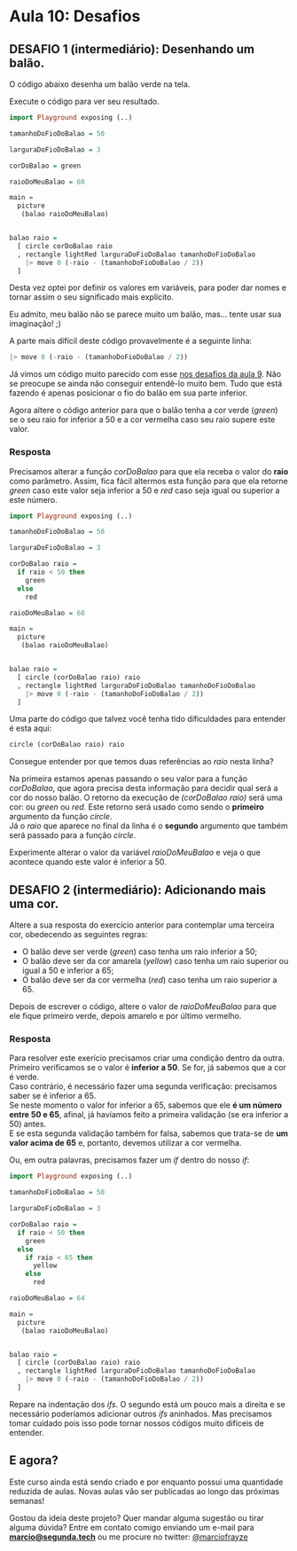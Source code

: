 # Aula 10: Desafios

## DESAFIO 1 (intermediário): Desenhando um balão.

O código abaixo desenha um balão verde na tela.

Execute o código para ver seu resultado.

```haskell
import Playground exposing (..)

tamanhoDoFioDoBalao = 50

larguraDoFioDoBalao = 3

corDoBalao = green

raioDoMeuBalao = 60

main =
  picture
   (balao raioDoMeuBalao)


balao raio =
  [ circle corDoBalao raio
  , rectangle lightRed larguraDoFioDoBalao tamanhoDoFioDoBalao
    |> move 0 (-raio - (tamanhoDoFioDoBalao / 2))
  ]
```

Desta vez optei por definir os valores em variáveis, para poder
dar nomes e tornar assim o seu significado mais explícito.  

Eu admito, meu balão não se parece muito um balão, mas... tente
usar sua imaginação! ;)

A parte mais difícil deste código provavelmente é a seguinte linha:
```haskell
|> move 0 (-raio - (tamanhoDoFioDoBalao / 2))
```

Já vimos um código muito parecido com esse [nos desafios da aula 9](./aula_9_desafios.md).
Não se preocupe se ainda não conseguir entendê-lo muito bem. Tudo que
está fazendo é apenas posicionar o fio do balão em sua parte inferior.

Agora altere o código anterior para que o balão tenha a
cor verde (*green*) se o seu raio for inferior a 50 e a cor
vermelha caso seu raio supere este valor.

### Resposta

Precisamos alterar a função *corDoBalao* para que ela receba
o valor do **raio** como parâmetro. Assim, fica fácil altermos
esta função para que ela retorne *green* caso este valor seja
inferior a 50 e *red* caso seja igual ou superior a este número.

```haskell
import Playground exposing (..)

tamanhoDoFioDoBalao = 50

larguraDoFioDoBalao = 3

corDoBalao raio = 
  if raio < 50 then
    green
  else 
    red

raioDoMeuBalao = 60

main =
  picture
   (balao raioDoMeuBalao)


balao raio =
  [ circle (corDoBalao raio) raio
  , rectangle lightRed larguraDoFioDoBalao tamanhoDoFioDoBalao
    |> move 0 (-raio - (tamanhoDoFioDoBalao / 2))
  ]
```

Uma parte do código que talvez você tenha tido
dificuldades para entender é esta aqui:
```haskell
circle (corDoBalao raio) raio
```

Consegue entender por que temos duas referências ao *raio*
nesta linha?

Na primeira estamos apenas passando o seu valor para a 
função *corDoBalao*, que agora precisa desta informação
para decidir qual será a cor do nosso balão. O retorno da
execução de *(corDoBalao raio)* será uma cor: ou *green* ou
*red*. Este retorno será usado como sendo o **primeiro**
argumento da função *circle*.   
Já o *raio* que aparece no final da linha é o **segundo** 
argumento que também será passado para a função *circle*.

Experimente alterar o valor da variável *raioDoMeuBalao*
e veja o que acontece quando este valor é inferior a 50.

## DESAFIO 2 (intermediário): Adicionando mais uma cor.

Altere a sua resposta do exercício anterior para contemplar
uma terceira cor, obedecendo as seguintes regras:

- O balão deve ser verde (*green*) caso tenha um raio
inferior a 50;  
- O balão deve ser da cor amarela (*yellow*) caso tenha um raio
superior ou igual a 50 e inferior a 65;  
- O balão deve ser da cor vermelha (*red*) caso tenha um raio
superior a 65.

Depois de escrever o código, altere o valor de *raioDoMeuBalao*
para que ele fique primeiro verde, depois amarelo e por último
vermelho.

### Resposta

Para resolver este exerício precisamos criar uma condição
dentro da outra. Primeiro verificamos se o valor é
**inferior a 50**. Se for, já sabemos que a cor é verde.  
Caso contrário, é necessário fazer uma segunda
verificação: precisamos saber se é inferior a 65.  
Se neste momento o valor for inferior a 65, sabemos que
ele **é um número entre 50 e 65**, afinal, já havíamos feito
a primeira validação (se era inferior a 50) antes.  
E se esta segunda validação também for falsa, sabemos que
trata-se de **um valor acima de 65** e, portanto, devemos
utilizar a cor vermelha.

Ou, em outra palavras, precisamos fazer um *if* dentro
do nosso *if*:

```haskell
import Playground exposing (..)

tamanhoDoFioDoBalao = 50

larguraDoFioDoBalao = 3

corDoBalao raio = 
  if raio < 50 then
    green
  else 
    if raio < 65 then
      yellow
    else
      red

raioDoMeuBalao = 64

main =
  picture
   (balao raioDoMeuBalao)


balao raio =
  [ circle (corDoBalao raio) raio
  , rectangle lightRed larguraDoFioDoBalao tamanhoDoFioDoBalao
    |> move 0 (-raio - (tamanhoDoFioDoBalao / 2))
  ]
```

Repare na indentação dos _ifs_. O segundo está um pouco mais a direita
e se necessário poderíamos adicionar outros _ifs_ aninhados. Mas precisamos
tomar cuidado pois isso pode tornar nossos códigos muito
difíceis de entender.
  
## E agora?

Este curso ainda está sendo criado e por enquanto possui uma quantidade reduzida de aulas. Novas aulas vão ser publicadas ao longo das próximas semanas!

Gostou da ideia deste projeto? Quer mandar alguma sugestão ou tirar alguma dúvida?
Entre em contato comigo enviando um e-mail para **marcio@segunda.tech** ou me procure
no twitter: [@marciofrayze](https://twitter.com)
